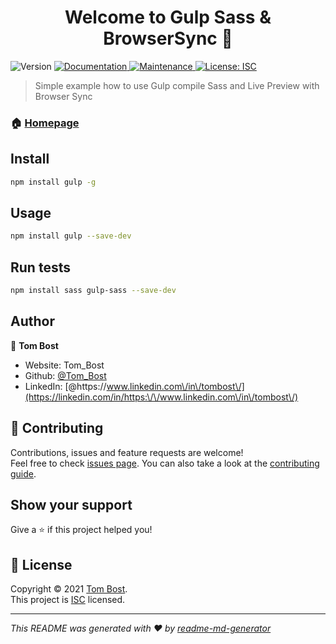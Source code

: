 <h1 align="center">Welcome to Gulp Sass & BrowserSync 👋</h1>
<p>
  <img alt="Version" src="https://img.shields.io/badge/version-1.0.0-blue.svg?cacheSeconds=2592000" />
  <a href="https://github.com/TomBost-web/Gulp-Sass-BrowserSync#readme" target="_blank">
    <img alt="Documentation" src="https://img.shields.io/badge/documentation-yes-brightgreen.svg" />
  </a>
  <a href="https://github.com/TomBost-web/Gulp-Sass-BrowserSync/graphs/commit-activity" target="_blank">
    <img alt="Maintenance" src="https://img.shields.io/badge/Maintained%3F-yes-green.svg" />
  </a>
  <a href="https://github.com/TomBost-web/Gulp-Sass-BrowserSync/blob/master/LICENSE" target="_blank">
    <img alt="License: ISC" src="https://img.shields.io/github/license/Tom\_Bost/Gulp Sass & BrowserSync" />
  </a>
</p>

> Simple example how to use Gulp compile Sass and Live Preview with Browser Sync

### 🏠 [Homepage](https://github.com/TomBost-web/Gulp-Sass-BrowserSync#readme)

## Install

```sh
npm install gulp -g
```

## Usage

```sh
npm install gulp --save-dev
```

## Run tests

```sh
npm install sass gulp-sass --save-dev
```

## Author

👤 **Tom Bost**

* Website: Tom_Bost
* Github: [@Tom\_Bost](https://github.com/Tom\_Bost)
* LinkedIn: [@https:\/\/www.linkedin.com\/in\/tombost\/](https://linkedin.com/in/https:\/\/www.linkedin.com\/in\/tombost\/)

## 🤝 Contributing

Contributions, issues and feature requests are welcome!<br />Feel free to check [issues page](https://github.com/TomBost-web/Gulp-Sass-BrowserSync). You can also take a look at the [contributing guide](https://github.com/TomBost-web/Gulp-Sass-BrowserSync/blob/master/CONTRIBUTING.md).

## Show your support

Give a ⭐️ if this project helped you!

## 📝 License

Copyright © 2021 [Tom Bost](https://github.com/Tom\_Bost).<br />
This project is [ISC](https://github.com/TomBost-web/Gulp-Sass-BrowserSync/blob/master/LICENSE) licensed.

***
_This README was generated with ❤️ by [readme-md-generator](https://github.com/kefranabg/readme-md-generator)_
